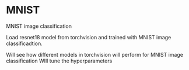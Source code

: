 # MNIST
MNIST image classification

Load resnet18 model from torchvision and trained with MNIST image classificadtion.

Will see how different models in torchvision will perform for MNIST image classification
WIll tune the hyperparameters
